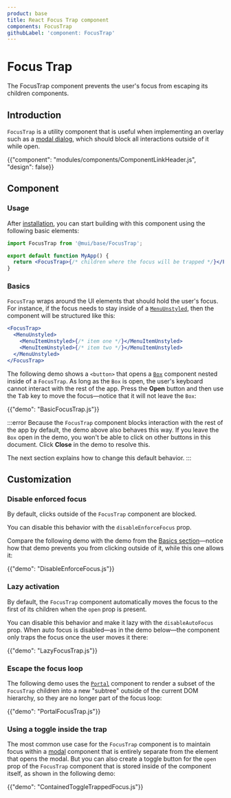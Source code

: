 ```yaml
---
product: base
title: React Focus Trap component
components: FocusTrap
githubLabel: 'component: FocusTrap'
---
```


# Focus Trap

<p class="description">The FocusTrap component prevents the user's focus from escaping its children components.</p>

## Introduction

`FocusTrap` is a utility component that is useful when implementing an overlay such as a [modal dialog](/base-ui/react-modal/), which should block all interactions outside of it while open.

{{"component": "modules/components/ComponentLinkHeader.js", "design": false}}

## Component

### Usage

After [installation](/base-ui/getting-started/quickstart/#installation), you can start building with this component using the following basic elements:

```jsx
import FocusTrap from '@mui/base/FocusTrap';

export default function MyApp() {
  return <FocusTrap>{/* children where the focus will be trapped */}</FocusTrap>;
}
```

### Basics

`FocusTrap` wraps around the UI elements that should hold the user's focus. For instance, if the focus needs to stay inside of a [`MenuUnstyled`](/base-ui/react-menu/), then the component will be structured like this:

```jsx
<FocusTrap>
  <MenuUnstyled>
    <MenuItemUnstyled>{/* item one */}</MenuItemUnstyled>
    <MenuItemUnstyled>{/* item two */}</MenuItemUnstyled>
  </MenuUnstyled>
</FocusTrap>
```

The following demo shows a `<button>` that opens a [`Box`](/material-ui/react-box/) component nested inside of a `FocusTrap`. As long as the `Box` is open, the user's keyboard cannot interact with the rest of the app. Press the **Open** button and then use the <kbd class="key">Tab</kbd> key to move the focus—notice that it will not leave the `Box`:

{{"demo": "BasicFocusTrap.js"}}

:::error
Because the `FocusTrap` component blocks interaction with the rest of the app by default, the demo above also behaves this way. If you leave the `Box` open in the demo, you won't be able to click on other buttons in this document. Click **Close** in the demo to resolve this.

The next section explains how to change this default behavior.
:::

## Customization

### Disable enforced focus

By default, clicks outside of the `FocusTrap` component are blocked.

You can disable this behavior with the `disableEnforceFocus` prop.

Compare the following demo with the demo from the [Basics section](#basics)—notice how that demo prevents you from clicking outside of it, while this one allows it:

{{"demo": "DisableEnforceFocus.js"}}

### Lazy activation

By default, the `FocusTrap` component automatically moves the focus to the first of its children when the `open` prop is present.

You can disable this behavior and make it lazy with the `disableAutoFocus` prop. When auto focus is disabled—as in the demo below—the component only traps the focus once the user moves it there:

{{"demo": "LazyFocusTrap.js"}}

### Escape the focus loop

The following demo uses the [`Portal`](/base-ui/react-portal/) component to render a subset of the `FocusTrap` children into a new "subtree" outside of the current DOM hierarchy, so they are no longer part of the focus loop:

{{"demo": "PortalFocusTrap.js"}}

### Using a toggle inside the trap

The most common use case for the `FocusTrap` component is to maintain focus within a [modal](/base-ui/react-modal/) component that is entirely separate from the element that opens the modal. But you can also create a toggle button for the `open` prop of the `FocusTrap` component that is stored inside of the component itself, as shown in the following demo:

{{"demo": "ContainedToggleTrappedFocus.js"}}
